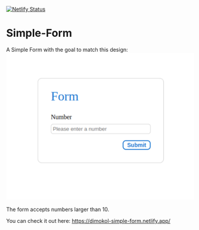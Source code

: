[![Netlify Status](https://api.netlify.com/api/v1/badges/3bf968c2-edd8-4bb7-97c0-0f047a6c4a91/deploy-status)](https://app.netlify.com/sites/dimokol-simple-form/deploys)
# Simple-Form
A Simple Form with the goal to match this design:
<img src="https://github.com/dimokol/Simple-Form/blob/main/design.png" />

The form accepts numbers larger than 10.

You can check it out here: https://dimokol-simple-form.netlify.app/
